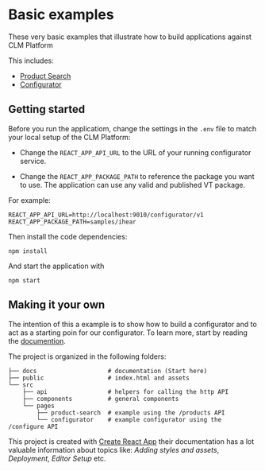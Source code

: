 # Basic examples

These very basic examples that illustrate how to build applications against CLM Platform

This includes:

- [Product Search](docs/PRODUCT_SEARCH.md)
- [Configurator](docs/CONFIGURATOR.md)

## Getting started

Before you run the applicatiom, change the settings in the `.env` file to match your local setup of the CLM Platform:

- Change the `REACT_APP_API_URL` to the URL of your running configurator service.

- Change the `REACT_APP_PACKAGE_PATH` to reference the package you want to use. The application can use any valid and published VT package.

For example:

```
REACT_APP_API_URL=http://localhost:9010/configurator/v1
REACT_APP_PACKAGE_PATH=samples/ihear
```

Then install the code dependencies:

```
npm install
```

And start the application with

```
npm start
```

## Making it your own

The intention of this a example is to show how to build a configurator and to act as a starting poin for our configurator. To learn more, start by reading the [documention](docs/CONFIGURATOR.md).

The project is organized in the following folders:

```
├── docs                    # documentation (Start here)
├── public                  # index.html and assets
└── src
    ├── api                 # helpers for calling the http API
    ├── components          # general components
    └── pages
        ├── product-search  # example using the /products API
        └── configurator    # example configurator using the /configure API
```

This project is created with [Create React App](https://facebook.github.io/create-react-app/) their documentation has a lot valuable information about topics like: _Adding styles and assets_, _Deployment_, _Editor Setup_ etc.

